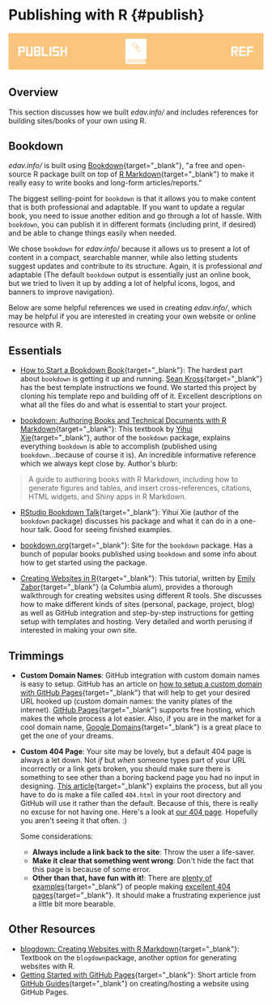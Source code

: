 # Publishing with R {#publish}

![](images/banners/banner_publish.png)

## Overview

This section discusses how we built *edav.info/* and includes references for building sites/books of your own using R.

## Bookdown

*edav.info/* is built using [Bookdown](https://bookdown.org/){target="_blank"}, "a free and open-source R package built on top of [R Markdown](https://rmarkdown.rstudio.com/){target="_blank"} to make it really easy to write books and long-form articles/reports."

The biggest selling-point for `bookdown` is that it allows you to make content that is both professional and adaptable. If you want to update a regular book, you need to issue another edition and go through a lot of hassle. With `bookdown`, you can publish it in different formats (including print, if desired) and be able to change things easily when needed.

We chose `bookdown` for *edav.info/* because it allows us to present a lot of content in a compact, searchable manner, while also letting students suggest updates and contribute to its structure. Again, it is professional *and* adaptable (The default `bookdown` output is essentially just an online book, but we tried to liven it up by adding a lot of helpful icons, logos, and banners to improve navigation).

Below are some helpful references we used in creating *edav.info/*, which may be helpful if you are interested in creating your own website or online resource with R.

## Essentials

- [How to Start a Bookdown Book](http://seankross.com/2016/11/17/How-to-Start-a-Bookdown-Book.html){target="_blank"}: The hardest part about `bookdown` is getting it up and running. [Sean Kross](http://seankross.com/about/){target="_blank"} has the best template instructions we found. We started this project by cloning his template repo and building off of it. Excellent descriptions on what all the files do and what is essential to start your project.

- [bookdown: Authoring Books and Technical Documents with R Markdown](https://bookdown.org/yihui/bookdown/){target="_blank"}: This textbook by [Yihui Xie](https://yihui.name/en/){target="_blank"}, author of the `bookdown` package, explains everything `bookdown` is able to accomplish (published using `bookdown`...because of course it is). An incredible informative reference which we always kept close by. Author's blurb:

> A guide to authoring books with R Markdown, including how to generate figures and tables, and insert cross-references, citations, HTML widgets, and Shiny apps in R Markdown. 
>

- [RStudio Bookdown Talk](https://www.rstudio.com/resources/webinars/introducing-bookdown/){target="_blank"}: Yihui Xie (author of the `bookdown` package) discusses his package and what it can do in a one-hour talk. Good for seeing finished examples.

- [bookdown.org](https://bookdown.org/home/about.html){target="_blank"}: Site for the `bookdown` package. Has a bunch of popular books published using `bookdown` and some info about how to get started using the package.

- [Creating Websites in R](http://www.emilyzabor.com/tutorials/rmarkdown_websites_tutorial.html){target="_blank"}: This tutorial, written by [Emily Zabor](http://www.emilyzabor.com/){target="_blank"} (a Columbia alum), provides a thorough walkthrough for creating websites using different R tools. She discusses how to make different kinds of sites (personal, package, project, blog) as well as GitHub integration and step-by-step instructions for getting setup with templates and hosting. Very detailed and worth perusing if interested in making your own site.

## Trimmings

- **Custom Domain Names**: GitHub integration with custom domain names is easy to setup. GitHub has an article on [how to setup a custom domain with GitHub Pages](https://help.github.com/articles/using-a-custom-domain-with-github-pages/){target="_blank"} that will help to get your desired URL hooked up (custom domain names: the vanity plates of the internet). [GitHub Pages](https://pages.github.com/){target="_blank"} supports free hosting, which makes the whole process a lot easier. Also, if you are in the market for a cool domain name, [Google Domains](https://domains.google/#/){target="_blank"} is a great place to get the one of your dreams.

- **Custom 404 Page**: Your site may be lovely, but a default 404 page is always a let down. Not *if* but *when* someone types part of your URL incorrectly or a link gets broken, you should make sure there is something to see other than a boring backend page you had no input in designing. [This article](https://mycyberuniverse.com/developing/custom-404-page-for-website-hosted-on-github.html){target="_blank"} explains the process, but all you have to do is make a file called `404.html` in your root directory and GitHub will use it rather than the default. Because of this, there is really no excuse for not having one. Here's a look at [our 404 page](404.html). Hopefully you aren't seeing it that often. :)

    Some considerations:
    - **Always include a link back to the site**: Throw the user a life-saver.
    - **Make it clear that something went wrong**: Don't hide the fact that this page is because of some error.
    - **Other than that, have fun with it!**: There are [plenty of examples](https://www.canva.com/learn/404-page-design/){target="_blank"} of people making [excellent 404 pages](https://www.pagecloud.com/blog/best-404-pages){target="_blank"}. It should make a frustrating experience just a little bit more bearable.

## Other Resources

- [blogdown: Creating Websites with R Markdown](https://bookdown.org/yihui/blogdown/){target="_blank"}: Textbook on the `blogdown`package, another option for generating websites with R.
- [Getting Started with GitHub Pages](https://guides.github.com/features/pages/){target="_blank"}: Short article from [GitHub Guides](https://guides.github.com/){target="_blank"} on creating/hosting a website using GitHub Pages.







